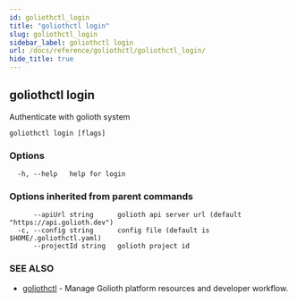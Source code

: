 ```yaml
---
id: goliothctl_login
title: "goliothctl login"
slug: goliothctl_login
sidebar_label: goliothctl login
url: /docs/reference/goliothctl/goliothctl_login/
hide_title: true
---
```

## goliothctl login

Authenticate with golioth system

```
goliothctl login [flags]
```

### Options

```
  -h, --help   help for login
```

### Options inherited from parent commands

```
      --apiUrl string      golioth api server url (default "https://api.golioth.dev")
  -c, --config string      config file (default is $HOME/.goliothctl.yaml)
      --projectId string   golioth project id
```

### SEE ALSO

* [goliothctl](/docs/reference/goliothctl/goliothctl/)	 - Manage Golioth platform resources and developer workflow.

